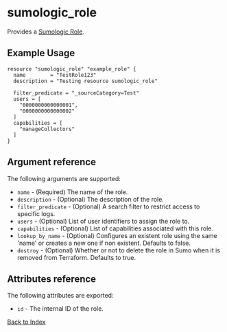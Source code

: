 # sumologic_role
Provides a [Sumologic Role][1].

## Example Usage
```hcl
resource "sumologic_role" "example_role" {
  name        = "TestRole123"
  description = "Testing resource sumologic_role"

  filter_predicate = "_sourceCategory=Test"
  users = [
    "0000000000000001",
    "0000000000000002"
  ]
  capabilities = [
    "manageCollectors"
  ]
}
```

## Argument reference
The following arguments are supported:
- `name` - (Required) The name of the role.
- `description` - (Optional) The description of the role.
- `filter_predicate` - (Optional) A search filter to restrict access to specific logs.
- `users` - (Optional) List of user identifiers to assign the role to.
- `capabilities` - (Optional) List of capabilities associated with this role.
- `lookup_by_name` - (Optional) Configures an existent role using the same 'name' or creates a new one if non existent. Defaults to false.
- `destroy` - (Optional) Whether or not to delete the role in Sumo when it is removed from Terraform.  Defaults to true.

## Attributes reference
The following attributes are exported:
- `id` - The internal ID of the role.


[Back to Index][0]

[0]: ../README.md
[1]: https://help.sumologic.com/Manage/Users-and-Roles/Manage-Roles
